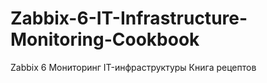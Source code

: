 # Zabbix-6-IT-Infrastructure-Monitoring-Cookbook
Zabbix 6 Мониторинг IT-инфраструктуры Книга рецептов

